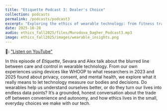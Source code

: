 ```yaml
---
title: "Etiquette Podcast 3: Dealer's Choice"
collection: podcasts
permalink: /podcasts/podcast3
excerpt: "Exploring the ethics of wearable technology: from fitness tracking and health data to privacy, consent, and the hidden costs of self-monitoring."
date: 2025-10-28
audio: ethics_fall2025/files/Murodova_Dagher_Podcast3.mp3
image: ethics_fall2025/images/wearable_insights.png
---
```

**🎥:**
["Listen on YouTube"](https://youtu.be/O6CnfGejKtM)  

In this episode of *Etiquette*, Sevara and Alex talk about the blurred line between care and control in wearable technology. From our own experiences using devices like WHOOP to what researchers in 2023 and 2025 found about privacy, consent, and mental health, we explore what it really means to let technology measure our bodies and decisions. Do wearables help us understand ourselves better, or do they turn our lives into endless data points? It’s a grounded, honest conversation about the trade off between convenience and autonomy, and how ethics lives in the small, everyday choices we make with our tech.
